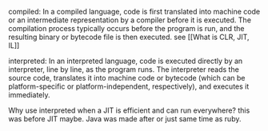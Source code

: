 compiled:
In a compiled language, code is first translated into machine code or an intermediate representation by a compiler before it is executed. The compilation process typically occurs before the program is run, and the resulting binary or bytecode file is then executed.  see [[What is CLR, JIT, IL]]

interpreted:
In an interpreted language, code is executed directly by an interpreter, line by line, as the program runs. The interpreter reads the source code, translates it into machine code or bytecode (which can be platform-specific or platform-independent, respectively), and executes it immediately. 

Why use interpreted when a JIT is efficient and can run everywhere? this was before JIT maybe. Java was made after or just same time as ruby.